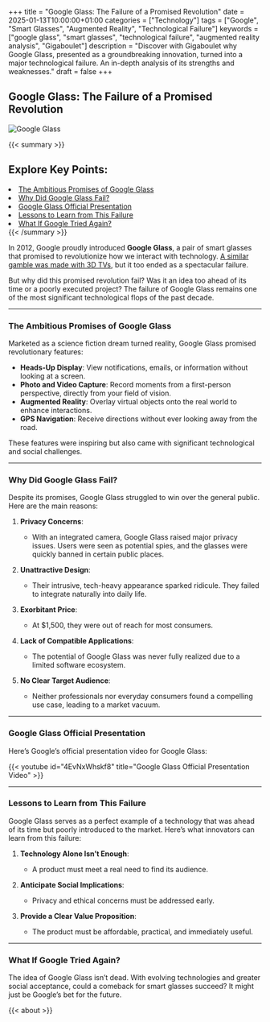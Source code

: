 +++
title = "Google Glass: The Failure of a Promised Revolution"
date = 2025-01-13T10:00:00+01:00
categories = ["Technology"]
tags = ["Google", "Smart Glasses", "Augmented Reality", "Technological Failure"]
keywords = ["google glass", "smart glasses", "technological failure", "augmented reality analysis", "Gigaboulet"]
description = "Discover with Gigaboulet why Google Glass, presented as a groundbreaking innovation, turned into a major technological failure. An in-depth analysis of its strengths and weaknesses."
draft = false
+++

## Google Glass: The Failure of a Promised Revolution

![Google Glass](/images/google-glass.webp)

{{< summary >}}
   <h2>Explore Key Points:</h2>
   <li><a href="#the-ambitious-promises-of-google-glass">The Ambitious Promises of Google Glass</a></li>
   <li><a href="#why-did-google-glass-fail-">Why Did Google Glass Fail?</a></li>
   <li><a href="#google-glass-official-presentation">Google Glass Official Presentation</a></li>
   <li><a href="#lessons-to-learn-from-this-failure">Lessons to Learn from This Failure</a></li>
   <li><a href="#what-if-google-tried-again-">What If Google Tried Again?</a></li>
{{< /summary >}}

In 2012, Google proudly introduced **Google Glass**, a pair of smart glasses that promised to revolutionize how we interact with technology. [A similar gamble was made with 3D TVs](../3d-tv), but it too ended as a spectacular failure.

But why did this promised revolution fail? Was it an idea too ahead of its time or a poorly executed project? The failure of Google Glass remains one of the most significant technological flops of the past decade.

---

### The Ambitious Promises of Google Glass

Marketed as a science fiction dream turned reality, Google Glass promised revolutionary features:

- **Heads-Up Display**: View notifications, emails, or information without looking at a screen.
- **Photo and Video Capture**: Record moments from a first-person perspective, directly from your field of vision.
- **Augmented Reality**: Overlay virtual objects onto the real world to enhance interactions.
- **GPS Navigation**: Receive directions without ever looking away from the road.

These features were inspiring but also came with significant technological and social challenges.

---

### Why Did Google Glass Fail?

Despite its promises, Google Glass struggled to win over the general public. Here are the main reasons:

1. **Privacy Concerns**:
   - With an integrated camera, Google Glass raised major privacy issues. Users were seen as potential spies, and the glasses were quickly banned in certain public places.

2. **Unattractive Design**:
   - Their intrusive, tech-heavy appearance sparked ridicule. They failed to integrate naturally into daily life.

3. **Exorbitant Price**:
   - At $1,500, they were out of reach for most consumers.

4. **Lack of Compatible Applications**:
   - The potential of Google Glass was never fully realized due to a limited software ecosystem.

5. **No Clear Target Audience**:
   - Neither professionals nor everyday consumers found a compelling use case, leading to a market vacuum.

---

### Google Glass Official Presentation

Here’s Google’s official presentation video for Google Glass:

{{< youtube id="4EvNxWhskf8" title="Google Glass Official Presentation Video" >}}

---

### Lessons to Learn from This Failure

Google Glass serves as a perfect example of a technology that was ahead of its time but poorly introduced to the market. Here’s what innovators can learn from this failure:

1. **Technology Alone Isn’t Enough**:
   - A product must meet a real need to find its audience.

2. **Anticipate Social Implications**:
   - Privacy and ethical concerns must be addressed early.

3. **Provide a Clear Value Proposition**:
   - The product must be affordable, practical, and immediately useful.

---

### What If Google Tried Again?

The idea of Google Glass isn’t dead. With evolving technologies and greater social acceptance, could a comeback for smart glasses succeed? It might just be Google’s bet for the future.

{{< about >}}